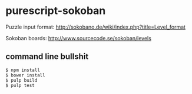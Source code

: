 # purescript-sokoban

Puzzle input format: http://sokobano.de/wiki/index.php?title=Level_format

Sokoban boards:
http://www.sourcecode.se/sokoban/levels


## command line bullshit

```
$ npm install
$ bower install
$ pulp build
$ pulp test
```
